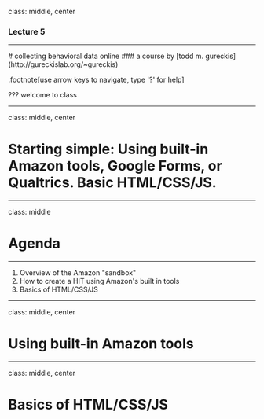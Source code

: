 class: middle, center

### Lecture 5
<hr>
# collecting behavioral data online
### a course by [todd m. gureckis](http://gureckislab.org/~gureckis)

.footnote[use arrow keys to navigate, type '?' for help]

???
welcome to class

---

class: middle, center

# Starting simple: Using built-in Amazon tools, Google Forms, or Qualtrics.  Basic HTML/CSS/JS.

---
class:  middle

# Agenda
<hr>

1. Overview of the Amazon "sandbox"
1. How to create a HIT using Amazon's built in tools
1. Basics of HTML/CSS/JS

---

class: middle, center

# Using built-in Amazon tools

---

class: middle, center

# Basics of HTML/CSS/JS
